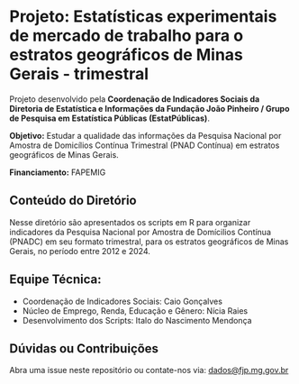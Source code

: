 # Projeto: Estatísticas experimentais de mercado de trabalho para o estratos geográficos de Minas Gerais - trimestral

Projeto desenvolvido pela **Coordenação de Indicadores Sociais da Diretoria de Estatística e Informações da Fundação João Pinheiro / Grupo de Pesquisa em Estatística Públicas (EstatPúblicas)**.  

**Objetivo:** Estudar a qualidade das informações da Pesquisa Nacional por Amostra de Domicílios Contínua Trimestral (PNAD Contínua) em estratos geográficos de Minas Gerais.  

**Financiamento:** FAPEMIG  

## Conteúdo do Diretório
Nesse diretório são apresentados os scripts em R para organizar indicadores da Pesquisa Nacional por Amostra de Domícilios Contínua (PNADC) em seu formato trimestral, para os estratos geográficos de Minas Gerais, no período entre 2012 e 2024. 

## Equipe Técnica:
- Coordenação de Indicadores Sociais: Caio Gonçalves
- Núcleo de Emprego, Renda, Educação e Gênero: Nícia Raies
- Desenvolvimento dos Scripts: Italo do Nascimento Mendonça

## Dúvidas ou Contribuições
Abra uma issue neste repositório ou contate-nos via: dados@fjp.mg.gov.br

